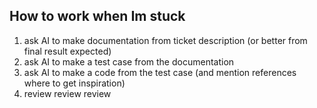 ## How to work when Im stuck

1. ask AI to make documentation from ticket description (or better from final result expected)
2. ask AI to make a test case from the documentation
3. ask AI to make a code from the test case (and mention references where to get inspiration)
4. review review review
